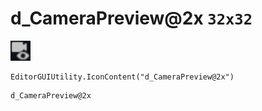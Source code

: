 # d_CameraPreview@2x `32x32`
<img src="/img/d_CameraPreview.png" width=32 height=32>

``` CSharp
EditorGUIUtility.IconContent("d_CameraPreview@2x")
```
```
d_CameraPreview@2x
```
